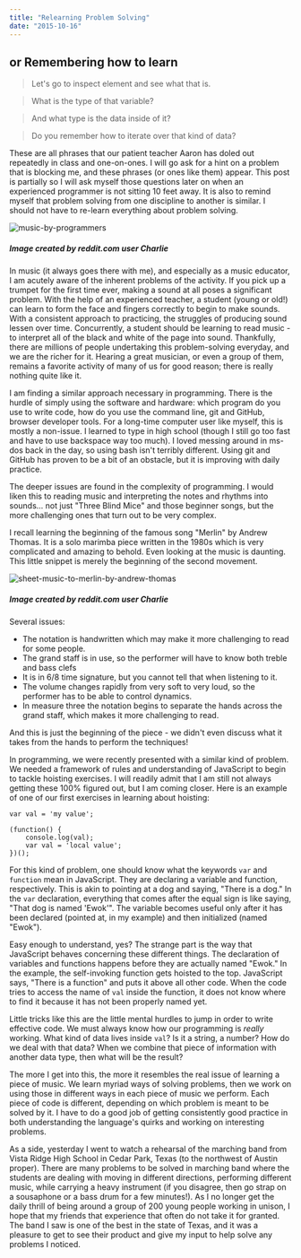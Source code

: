 ```yaml
---
title: "Relearning Problem Solving"
date: "2015-10-16"
---
```


## or Remembering how to learn

> Let's go to inspect element and see what that is.

> What is the type of that variable?

> And what type is the data inside of it?

> Do you remember how to iterate over that kind of data?

These are all phrases that our patient teacher Aaron has doled out repeatedly in class and one-on-ones. I will go ask for a hint on a problem that is blocking me, and these phrases (or ones like them) appear. This post is partially so I will ask myself those questions later on when an experienced programmer is not sitting 10 feet away. It is also to remind myself that problem solving from one discipline to another is similar. I should not have to re-learn everything about problem solving.

![music-by-programmers](http://res.cloudinary.com/drumsensei/image/upload/v1515698157/cd_cover_300px_oft6sp.jpg)

##### Image created by reddit.com user Charlie

In music (it always goes there with me), and especially as a music educator, I am acutely aware of the inherent problems of the activity. If you pick up a trumpet for the first time ever, making a sound at all poses a significant problem. With the help of an experienced teacher, a student (young or old!) can learn to form the face and fingers correctly to begin to make sounds. With a consistent approach to practicing, the struggles of producing sound lessen over time. Concurrently, a student should be learning to read music - to interpret all of the black and white of the page into sound. Thankfully, there are millions of people undertaking this problem-solving everyday, and we are the richer for it. Hearing a great musician, or even a group of them, remains a favorite activity of many of us for good reason; there is really nothing quite like it.

I am finding a similar approach necessary in programming. There is the hurdle of simply using the software and hardware: which program do you use to write code, how do you use the command line, git and GitHub, browser developer tools. For a long-time computer user like myself, this is mostly a non-issue. I learned to type in high school (though I still go too fast and have to use backspace way too much). I loved messing around in ms-dos back in the day, so using bash isn't terribly different. Using git and GitHub has proven to be a bit of an obstacle, but it is improving with daily practice.

The deeper issues are found in the complexity of programming. I would liken this to reading music and interpreting the notes and rhythms into sounds... not just "Three Blind Mice" and those beginner songs, but the more challenging ones that turn out to be very complex.

I recall learning the beginning of the famous song "Merlin" by Andrew Thomas. It is a solo marimba piece written in the 1980s which is very complicated and amazing to behold. Even looking at the music is daunting. This little snippet is merely the beginning of the second movement.

![sheet-music-to-merlin-by-andrew-thomas](http://res.cloudinary.com/drumsensei/image/upload/v1515698159/merlin_med_ojvnyn.jpg)

##### Image created by reddit.com user Charlie

Several issues:

* The notation is handwritten which may make it more challenging to read for some people.
* The grand staff is in use, so the performer will have to know both treble and bass clefs
* It is in 6/8 time signature, but you cannot tell that when listening to it.
* The volume changes rapidly from very soft to very loud, so the performer has to be able to control dynamics.
* In measure three the notation begins to separate the hands across the grand staff, which makes it more challenging to read.

And this is just the beginning of the piece - we didn't even discuss what it takes from the hands to perform the techniques!

In programming, we were recently presented with a similar kind of problem. We needed a framework of rules and understanding of JavaScript to begin to tackle hoisting exercises. I will readily admit that I am still not always getting these 100% figured out, but I am coming closer. Here is an example of one of our first exercises in learning about hoisting:

```
var val = 'my value';

(function() {
    console.log(val);
    var val = 'local value';
})();
```

For this kind of problem, one should know what the keywords `var` and `function` mean in JavaScript. They are declaring a variable and function, respectively. This is akin to pointing at a dog and saying, "There is a dog." In the `var` declaration, everything that comes after the equal sign is like saying, "That dog is named 'Ewok'". The variable becomes useful only after it has been declared (pointed at, in my example) and then initialized (named "Ewok").

Easy enough to understand, yes? The strange part is the way that JavaScript behaves concerning these different things. The declaration of variables and functions happens before they are actually named "Ewok." In the example, the self-invoking function gets hoisted to the top. JavaScript says, "There is a function" and puts it above all other code. When the code tries to access the name of `val` inside the function, it does not know where to find it because it has not been properly named yet.

Little tricks like this are the little mental hurdles to jump in order to write effective code. We must always know how our programming is _really_ working. What kind of data lives inside `val`? Is it a string, a number? How do we deal with that data? When we combine that piece of information with another data type, then what will be the result?

The more I get into this, the more it resembles the real issue of learning a piece of music. We learn myriad ways of solving problems, then we work on using those in different ways in each piece of music we perform. Each piece of code is different, depending on which problem is meant to be solved by it. I have to do a good job of getting consistently good practice in both understanding the language's quirks and working on interesting problems.

As a side, yesterday I went to watch a rehearsal of the marching band from Vista Ridge High School in Cedar Park, Texas (to the northwest of Austin proper). There are many problems to be solved in marching band where the students are dealing with moving in different directions, performing different music, while carrying a heavy instrument (if you disagree, then go strap on a sousaphone or a bass drum for a few minutes!). As I no longer get the daily thrill of being around a group of 200 young people working in unison, I hope that my friends that experience that often do not take it for granted. The band I saw is one of the best in the state of Texas, and it was a pleasure to get to see their product and give my input to help solve any problems I noticed.
